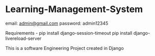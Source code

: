 # Learning-Management-System

email: admin@gmail.com
password: admin12345

Requirements - 
pip install django-session-timeout 
pip install django-livereload-server

This is a software Engineering Project created in Django 
